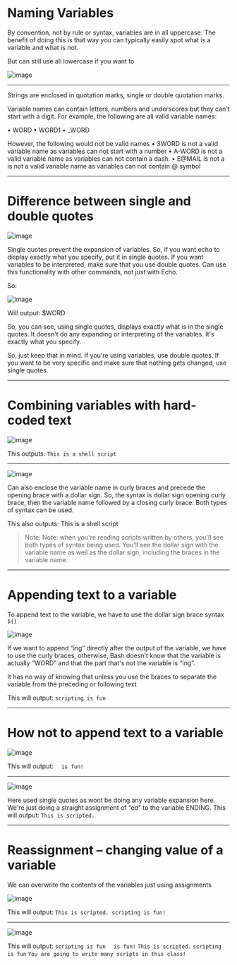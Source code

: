 # Naming Variables

By convention, not by rule or syntax, variables are in all uppercase. The benefit of doing this is that way you 
can typically easily spot what is a variable and what is not.

But can still use all lowercase if you want to

![image](https://user-images.githubusercontent.com/107522496/201318445-2d42f658-3bce-4997-bf4e-610510fc1dcf.png)


---

Strings are enclosed in quotation marks, single or double quotation marks. 

Variable names can contain letters, numbers and underscores but they can’t start with a digit. For example, the following are all valid variable names:

•	WORD
•	WORD1
• _WORD

However, the following would not be valid names 
•	3WORD is not a valid variable name as variables can not start with a number
•	A-WORD is not a valid variable name as variables can not contain a dash. 
•	E@MAIL is not a is not a valid variable name as variables can not contain @ symbol 

--- 

# Difference between single and double quotes

![image](https://user-images.githubusercontent.com/107522496/201318470-16dda52d-93c5-40a9-b5d9-9a4a20a77247.png)


Single quotes prevent the expansion of variables. So, if you want echo to display exactly what you specify, put it in single quotes.
If you want variables to be interpreted, make sure that you use double quotes.
Can use this functionality with other commands, not just with Echo.

So: 

![image](https://user-images.githubusercontent.com/107522496/201318530-91431501-c047-4d0f-ac4a-3c71a41ef228.png)

Will output: $WORD

So, you can see, using single quotes, displays exactly what is in the single quotes. 
It doesn't do any expanding or interpreting of the variables. It's exactly what you specify.

So, just keep that in mind. If you're using variables, use double quotes. 
If you want to be very specific and make sure that nothing gets changed, use single quotes.

---

# Combining variables with hard-coded text 

![image](https://user-images.githubusercontent.com/107522496/201318858-504b93f2-7d63-466a-81ed-c5eb7fa6de39.png)

This outputs: `This is a shell script`

---

![image](https://user-images.githubusercontent.com/107522496/201318945-3dd8f394-c945-483e-bd76-7761ad91aa5c.png)

Can also enclose the variable name in curly braces and precede the opening brace with a dollar sign.
So, the syntax is dollar sign opening curly brace, then the variable name followed by a closing curly brace. 
Both types of syntax can be used. 

This also outputs: This is a shell script

> Note: Note: when you're reading scripts written by others, you'll see both types of syntax being used. 
> You'll see the dollar sign with the variable name as well as the dollar sign, including the braces in the variable name.

---

# Appending text to a variable 

To append text to the variable, we have to use the dollar sign brace syntax `${}`

![image](https://user-images.githubusercontent.com/107522496/201319202-3a943bab-be8c-4879-8c9f-de38c9e3c54b.png)

If we want to append “ing” directly after the output of the variable, we have to use the curly braces, 
otherwise, Bash doesn't know that the variable is actually “WORD” and that the part that's not the variable is “ing”.

It has no way of knowing that unless you use the braces to separate the variable from the preceding or following text 

This will output: `scripting is fun`

---

# How not to append text to a variable 

![image](https://user-images.githubusercontent.com/107522496/201319384-28fa0e7c-8672-4658-9afb-c3f37409cf4f.png)

This will output: `  is fun!`

---

![image](https://user-images.githubusercontent.com/107522496/201319484-d9cfc208-4f45-47ae-b9ec-2b359b83b9fb.png)

Here used single quotes as wont be doing any variable expansion here. We're just doing a straight assignment of “ed” to the variable ENDING. 
This will output: `This is scripted.`

---

# Reassignment – changing value of a variable

We can overwrite the contents of the variables just using assignments

![image](https://user-images.githubusercontent.com/107522496/201319614-86a984ff-c3d0-430b-b71e-a8eaf573b453.png)

This will output: `This is scripted. scripting is fun!`

---

![image](https://user-images.githubusercontent.com/107522496/201319715-380cb4af-2c02-4645-a067-15efe96422bf.png)

This will output: 
`scripting is fun`
`  is fun!`
`This is scripted.`
`scripting is fun`
`You are going to write many scripts in this class!`































